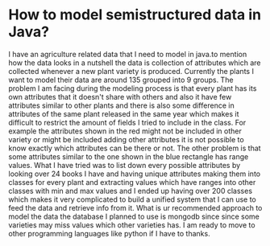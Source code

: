 
# How to model semistructured data in Java?

I have an agriculture related data that I need to model in java.to mention how the data looks in a nutshell the data is collection of attributes which are collected whenever a new plant variety is produced. Currently the plants I want to model their data are around 135 grouped into 9 groups. The problem I am facing during the modeling process is that every plant has its own attributes that it doesn't share with others and also it have few attributes similar to other plants and there is also some difference in attributes of the same plant released in the same year which makes it difficult to restrict the amount of fields I tried to include in the class.
For example the attributes shown in the red might not be included in other variety or might be included adding other attributes it is not possible to know exactly which attributes can be there or not. The other problem is that some attributes similar to the one shown in the blue rectangle has range values.
What I have tried was to list down every possible attributes by looking over 24 books I have and having unique attributes making them into classes for every plant and extracting values which have ranges into other classes with min and max values and I ended up having over 200 classes which makes it very complicated to build a unified system that I can use to feed the data and retrieve info from it.
What is ur recommended approach to model the data the database I planned to use is mongodb since since some varieties may miss values which other varieties has. I am ready to move to other programming languages like python if I have to thanks.

        